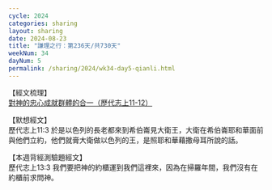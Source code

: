 ```yaml
---
cycle: 2024
categories: sharing
layout: sharing
date: 2024-08-23
title: "謙理之行：第236天/共730天"
weekNum: 34
dayNum: 5
permalink: /sharing/2024/wk34-day5-qianli.html
---
```


【經文梳理】  
<a href="https://youtu.be/Z2HMZy01PKA" target="_blank">對神的忠心成就群體的合一（歷代志上11-12）</a>

【默想經文】  
歷代志上11:3 於是以色列的長老都來到希伯崙見大衛王，大衛在希伯崙耶和華面前與他們立約，他們就膏大衛做以色列的王，是照耶和華藉撒母耳所說的話。

【本週背經測驗題經文】  
歷代志上13:3 我們要把神的約櫃運到我們這裡來，因為在掃羅年間，我們沒有在約櫃前求問神。
